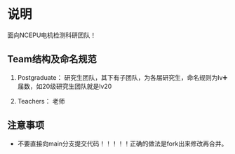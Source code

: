 # 说明
面向NCEPU电机检测科研团队！

## Team结构及命名规范
1. Postgraduate：
   研究生团队，其下有子团队，为各届研究生，命名规则为lv➕届数，如20级研究生团队就是lv20

2. Teachers：
   老师
   
## 注意事项
* 不要直接向main分支提交代码！！！！！正确的做法是fork出来修改再合并。
